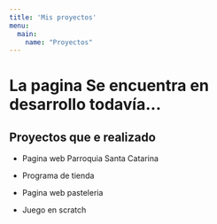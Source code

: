 ```yaml
---
title: 'Mis proyectos'
menu:
  main:
    name: "Proyectos"
---
```

# La pagina Se encuentra en desarrollo todavía...
## Proyectos que e realizado

* Pagina web Parroquia Santa Catarina

* Programa de tienda

* Pagina web pasteleria

* Juego en scratch

